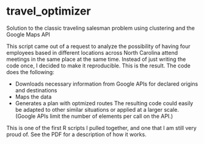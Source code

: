 # travel_optimizer
Solution to the classic traveling salesman problem using clustering and the Google Maps API

This script came out of a request to analyze the possibility of having four employees based in
different locations across North Carolina attend meetings in the same place at the same time.
Instead of just writing the code once, I decided to make it reproducible. This is the result.
The code does the following:
* Downloads necessary information from Google APIs for declared origins and destinations
* Maps the data
* Generates a plan with optmized routes
The resulting code could easily be adapted to other similar situations or applied at a larger scale.
(Google APIs limit the number of elements per call on the API.)

This is one of the first R scripts I pulled together, and one that I am still very proud of. See the PDF for a description of how it works. 
